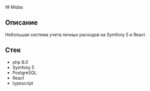 f# Midas

## Описание

Небольшая система учета личных расходов на Symfony 5 и React

## Стек

* php 8.0
* Symfony 5
* PostgreSQL
* React
* typescript


